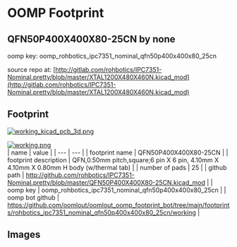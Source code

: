 # OOMP Footprint  
## QFN50P400X400X80-25CN  by none  
  
oomp key: oomp_rohbotics_ipc7351_nominal_qfn50p400x400x80_25cn  
  
source repo at: [http://gitlab.com/rohbotics/IPC7351-Nominal.pretty/blob/master/XTAL1200X480X460N.kicad_mod](http://gitlab.com/rohbotics/IPC7351-Nominal.pretty/blob/master/XTAL1200X480X460N.kicad_mod)  
## Footprint  
  
[![working_kicad_pcb_3d.png](working_kicad_pcb_3d_600.png)](working_kicad_pcb_3d.png)  
  
[![working.png](working_600.png)](working.png)  
| name | value | 
| --- | --- | 
| footprint name | QFN50P400X400X80-25CN | 
| footprint description | QFN,0.50mm pitch,square;6 pin X 6 pin, 4.10mm X 4.10mm X 0.80mm H body (w/thermal tab) | 
| number of pads | 25 | 
| github path | http://github.com/rohbotics/IPC7351-Nominal.pretty/blob/master/QFN50P400X400X80-25CN.kicad_mod | 
| oomp key | oomp_rohbotics_ipc7351_nominal_qfn50p400x400x80_25cn | 
| oomp bot github | https://github.com/oomlout/oomlout_oomp_footprint_bot/tree/main/footprints/rohbotics_ipc7351_nominal_qfn50p400x400x80_25cn/working | 
## Images  
